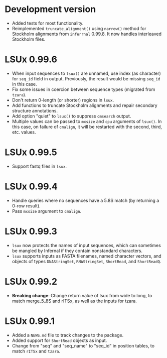 # Development version

* Added tests for most functionality.
* Reimplemented `truncate_alignment()` using `narrow()` method for Stockholm
  alignments from `inferrnal` 0.99.8.  It now handles interleaved Stockholm
  files.

# LSUx 0.99.6

* When input sequences to `lsux()` are unnamed, use index (as character) for
  `seq_id` field in output. Previously, the result would be missing `seq_id` in
  this case.
* Fix some issues in coercion between sequence types (migrated from `tzara`).
* Don't return 0-length (or shorter) regions in `lsux`.
* Add functions to truncate Stockholm alignments and repair secondary structure
  annotations.
* Add option "quiet" to `lsux()` to suppress `cmsearch` output.
* Multiple values can be passed to `mxsize` and `cpu` arguments of `lsux()`. In
  this case, on failure of `cmalign`, it will be restarted with the second,
  third, etc. values.

# LSUx 0.99.5

* Support fastq files in `lsux`.

# LSUx 0.99.4

* Handle queries where no sequences have a 5.8S match (by returning a 0-row
  result).
* Pass `mxsize` argument to `cmalign`.

# LSUx 0.99.3

* `lsux` now protects the names of input sequences, which can sometimes be mangled by Infernal
  if they contain nonstandard characters.
* `lsux` supports inputs as FASTA filenames, named character vectors, and objects of types 
  `DNAStringSet`, `RNAStringSet`, `ShortRead`, and `ShortReadQ`.

# LSUx 0.99.2

* **Breaking change**: Change return value of lsux from wide to long, to match
  merge_5_8S and rITSx, as well as the inputs for tzara.

# LSUx 0.99.1

* Added a `NEWS.md` file to track changes to the package.
* Added support for `ShortRead` objects as input.
* Change from "seq" and "seq_name" to "seq_id" in position tables, to match
  `rITSx` and `tzara`.

